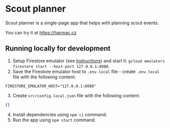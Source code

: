 # Scout planner

Scout planner is a single-page app that helps with planning scout events.

You can try it at https://harmac.cz

## Running locally for development
1) Setup Firestore emulator (see [instructions](https://cloud.google.com/firestore/docs/emulator)) and start it: `gcloud emulators firestore start --host-port 127.0.0.1:8080`.
2) Save the Firestore emulator host to `.env.local` file - create `.env.local` file with the following content:
```
FIRESTORE_EMULATOR_HOST="127.0.0.1:8080"
```
3) Create `src/config.local.json` file with the following content:
```json
{}
```
4) Install dependencies using `npm ci` command.
5) Run the app using `npm start` command.
